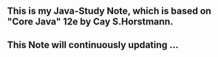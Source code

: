 ## This is my Java-Study Note, which is based on "Core Java" 12e by Cay S.Horstmann.
## This Note will continuously updating ...
